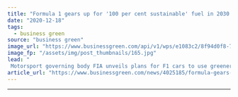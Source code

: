 ```yaml
---
title: "Formula 1 gears up for '100 per cent sustainable' fuel in 2030 net zero drive"
date: "2020-12-18"
tags: 
  - business green
source: "business green"
image_url: "https://www.businessgreen.com/api/v1/wps/e1083c2/8f94d0f8-730c-4afe-b99e-48b65327cadc/1/formula-1-2013-Credit-Sjo-iStock-516731073-185x114.jpg"
image_fp: "/assets/img/post_thumbnails/165.jpg"
lead: "
 Motorsport governing body FIA unveils plans for F1 cars to use greener fuel in next five years, as it sets sights on becoming net zero carbon by 2030 ..."
article_url: "https://www.businessgreen.com/news/4025185/formula-gears-100-cent-sustainable-fuel-2030-net-zero-drive"
---
```


---
